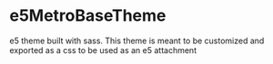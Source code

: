e5MetroBaseTheme
================

e5 theme built with sass. This theme is meant to be customized and exported as a css to be used as an e5 attachment
